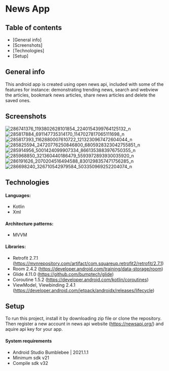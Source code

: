 
# News App


## Table of contents
* [General info]
* [Screenshots]
* [Technologies]
* [Setup]


## General info

This android app is created using open news api, included with some of the features for instance: demonstrating trending news, search and webview the articles, bookmark news articles, share news articles and delete the saved ones.

## Screenshots

![286741376_1193802628101854_2240154399764125132_n](https://user-images.githubusercontent.com/58062539/172660261-b3ba7671-8bec-4ca8-a717-df56a8e5fb77.jpg)
![285817884_691147735314170_1147027817065111698_n](https://user-images.githubusercontent.com/58062539/172660457-ec087302-3dd3-4229-901a-2235723041e4.jpg)
![285817393_1162880007610722_1213230967472604044_n](https://user-images.githubusercontent.com/58062539/172660498-65199183-84ca-4d1f-af8a-da36c1c28359.jpg)
![285825594_24720776250846800_6805928323042755851_n](https://user-images.githubusercontent.com/58062539/172660553-857ed292-bc52-4f59-bd6c-61716e744bca.jpg)
![285914956_5001424099907334_8661353883976750355_n](https://user-images.githubusercontent.com/58062539/172660636-665548a3-c192-4dcc-9e5e-34f075a14ef1.jpg)
![285968850_321360440186479_5593972893930035920_n](https://user-images.githubusercontent.com/58062539/172660656-1bff84b4-f96a-43eb-84f3-fc54353ce034.jpg)
![286191626_2070204516494588_8301298357471756285_n](https://user-images.githubusercontent.com/58062539/172660713-9e4dbcf6-d0e0-4392-8169-893840382255.jpg)
![286698240_326710542979584_503350969252204074_n](https://user-images.githubusercontent.com/58062539/172661313-005347e2-08e4-4625-a418-c3a70b2071d6.jpg)

## Technologies

#### Languages:
- Kotlin 
- Xml

#### Architecture patterns:
- MVVM

#### Libraries:
- Retrofit  2.7.1 (https://mvnrepository.com/artifact/com.squareup.retrofit2/retrofit/2.7.1)
- Room      2.4.2 (https://developer.android.com/training/data-storage/room)
- Glide     4.11.0 (https://github.com/bumptech/glide)
- Coroutine 1.5.2 (https://developer.android.com/kotlin/coroutines)
- ViewModel, Viewbinding 2.4.1 (https://developer.android.com/jetpack/androidx/releases/lifecycle)

## Setup

To run this project, install it by downloading zip file or clone the repository.
Then register a new account in news api website (https://newsapi.org/) and aquire api key for your app.

#### System requirements
- Android Studio Bumblebee | 2021.1.1
- Minimum sdk v21
- Compile sdk v32



